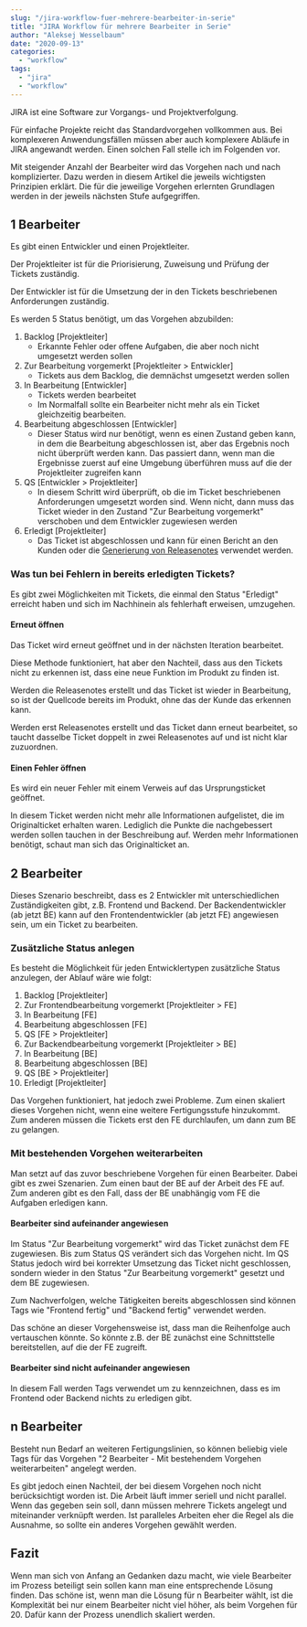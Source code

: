 ```yaml
---
slug: "/jira-workflow-fuer-mehrere-bearbeiter-in-serie"  
title: "JIRA Workflow für mehrere Bearbeiter in Serie"
author: "Aleksej Wesselbaum"
date: "2020-09-13"
categories: 
  - "workflow"
tags: 
  - "jira"
  - "workflow"
---
```


JIRA ist eine Software zur Vorgangs- und Projektverfolgung.

Für einfache Projekte reicht das Standardvorgehen vollkommen aus. Bei komplexeren Anwendungsfällen müssen aber auch komplexere Abläufe in JIRA angewandt werden. Einen solchen Fall stelle ich im Folgenden vor.

Mit steigender Anzahl der Bearbeiter wird das Vorgehen nach und nach komplizierter. Dazu werden in diesem Artikel die jeweils wichtigsten Prinzipien erklärt. Die für die jeweilige Vorgehen erlernten Grundlagen werden in der jeweils nächsten Stufe aufgegriffen.

## 1 Bearbeiter

Es gibt einen Entwickler und einen Projektleiter.

Der Projektleiter ist für die Priorisierung, Zuweisung und Prüfung der Tickets zuständig.

Der Entwickler ist für die Umsetzung der in den Tickets beschriebenen Anforderungen zuständig.

Es werden 5 Status benötigt, um das Vorgehen abzubilden:

1. Backlog \[Projektleiter\]
    - Erkannte Fehler oder offene Aufgaben, die aber noch nicht umgesetzt werden sollen
2. Zur Bearbeitung vorgemerkt \[Projektleiter > Entwickler\]
    - Tickets aus dem Backlog, die demnächst umgesetzt werden sollen
3. In Bearbeitung \[Entwickler\]
    - Tickets werden bearbeitet
    - Im Normalfall sollte ein Bearbeiter nicht mehr als ein Ticket gleichzeitig bearbeiten.
4. Bearbeitung abgeschlossen \[Entwickler\]
    - Dieser Status wird nur benötigt, wenn es einen Zustand geben kann, in dem die Bearbeitung abgeschlossen ist, aber das Ergebnis noch nicht überprüft werden kann. Das passiert dann, wenn man die Ergebnisse zuerst auf eine Umgebung überführen muss auf die der Projektleiter zugreifen kann
5. QS \[Entwickler > Projektleiter\]
    - In diesem Schritt wird überprüft, ob die im Ticket beschriebenen Anforderungen umgesetzt worden sind. Wenn nicht, dann muss das Ticket wieder in den Zustand "Zur Bearbeitung vorgemerkt" verschoben und dem Entwickler zugewiesen werden
6. Erledigt \[Projektleiter\]
    - Das Ticket ist abgeschlossen und kann für einen Bericht an den Kunden oder die [Generierung von Releasenotes](https://confluence.atlassian.com/adminjiraserver/creating-release-notes-938847219.html) verwendet werden.

### Was tun bei Fehlern in bereits erledigten Tickets?

Es gibt zwei Möglichkeiten mit Tickets, die einmal den Status "Erledigt" erreicht haben und sich im Nachhinein als fehlerhaft erweisen, umzugehen.

#### Erneut öffnen

Das Ticket wird erneut geöffnet und in der nächsten Iteration bearbeitet.

Diese Methode funktioniert, hat aber den Nachteil, dass aus den Tickets nicht zu erkennen ist, dass eine neue Funktion im Produkt zu finden ist.

Werden die Releasenotes erstellt und das Ticket ist wieder in Bearbeitung, so ist der Quellcode bereits im Produkt, ohne das der Kunde das erkennen kann.

Werden erst Releasenotes erstellt und das Ticket dann erneut bearbeitet, so taucht dasselbe Ticket doppelt in zwei Releasenotes auf und ist nicht klar zuzuordnen.

#### Einen Fehler öffnen

Es wird ein neuer Fehler mit einem Verweis auf das Ursprungsticket geöffnet.

In diesem Ticket werden nicht mehr alle Informationen aufgelistet, die im Originalticket erhalten waren. Lediglich die Punkte die nachgebessert werden sollen tauchen in der Beschreibung auf. Werden mehr Informationen benötigt, schaut man sich das Originalticket an.

## 2 Bearbeiter

Dieses Szenario beschreibt, dass es 2 Entwickler mit unterschiedlichen Zuständigkeiten gibt, z.B. Frontend und Backend. Der Backendentwickler (ab jetzt BE) kann auf den Frontendentwickler (ab jetzt FE) angewiesen sein, um ein Ticket zu bearbeiten.

### Zusätzliche Status anlegen

Es besteht die Möglichkeit für jeden Entwicklertypen zusätzliche Status anzulegen, der Ablauf wäre wie folgt:

1. Backlog \[Projektleiter\]
2. Zur Frontendbearbeitung vorgemerkt \[Projektleiter > FE\]
3. In Bearbeitung \[FE\]
4. Bearbeitung abgeschlossen \[FE\]
5. QS \[FE > Projektleiter\]
6. Zur Backendbearbeitung vorgemerkt \[Projektleiter > BE\]
7. In Bearbeitung \[BE\]
8. Bearbeitung abgeschlossen \[BE\]
9. QS \[BE > Projektleiter\]
10. Erledigt \[Projektleiter\]

Das Vorgehen funktioniert, hat jedoch zwei Probleme. Zum einen skaliert dieses Vorgehen nicht, wenn eine weitere Fertigungsstufe hinzukommt. Zum anderen müssen die Tickets erst den FE durchlaufen, um dann zum BE zu gelangen.

### Mit bestehenden Vorgehen weiterarbeiten

Man setzt auf das zuvor beschriebene Vorgehen für einen Bearbeiter. Dabei gibt es zwei Szenarien. Zum einen baut der BE auf der Arbeit des FE auf. Zum anderen gibt es den Fall, dass der BE unabhängig vom FE die Aufgaben erledigen kann.

#### Bearbeiter sind aufeinander angewiesen

Im Status "Zur Bearbeitung vorgemerkt" wird das Ticket zunächst dem FE zugewiesen. Bis zum Status QS verändert sich das Vorgehen nicht. Im QS Status jedoch wird bei korrekter Umsetzung das Ticket nicht geschlossen, sondern wieder in den Status "Zur Bearbeitung vorgemerkt" gesetzt und dem BE zugewiesen.

Zum Nachverfolgen, welche Tätigkeiten bereits abgeschlossen sind können Tags wie "Frontend fertig" und "Backend fertig" verwendet werden.

Das schöne an dieser Vorgehensweise ist, dass man die Reihenfolge auch vertauschen könnte. So könnte z.B. der BE zunächst eine Schnittstelle bereitstellen, auf die der FE zugreift.

#### Bearbeiter sind nicht aufeinander angewiesen

In diesem Fall werden Tags verwendet um zu kennzeichnen, dass es im Frontend oder Backend nichts zu erledigen gibt.

## n Bearbeiter

Besteht nun Bedarf an weiteren Fertigungslinien, so können beliebig viele Tags für das Vorgehen "2 Bearbeiter - Mit bestehendem Vorgehen weiterarbeiten" angelegt werden.

Es gibt jedoch einen Nachteil, der bei diesem Vorgehen noch nicht berücksichtigt worden ist. Die Arbeit läuft immer seriell und nicht parallel. Wenn das gegeben sein soll, dann müssen mehrere Tickets angelegt und miteinander verknüpft werden. Ist paralleles Arbeiten eher die Regel als die Ausnahme, so sollte ein anderes Vorgehen gewählt werden.

## Fazit

Wenn man sich von Anfang an Gedanken dazu macht, wie viele Bearbeiter im Prozess beteiligt sein sollen kann man eine entsprechende Lösung finden. Das schöne ist, wenn man die Lösung für n Bearbeiter wählt, ist die Komplexität bei nur einem Bearbeiter nicht viel höher, als beim Vorgehen für 20. Dafür kann der Prozess unendlich skaliert werden.
